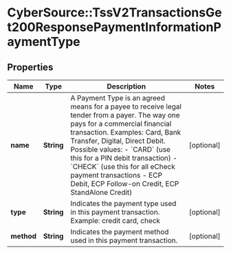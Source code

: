 # CyberSource::TssV2TransactionsGet200ResponsePaymentInformationPaymentType

## Properties
Name | Type | Description | Notes
------------ | ------------- | ------------- | -------------
**name** | **String** | A Payment Type is an agreed means for a payee to receive legal tender from a payer. The way one pays for a commercial financial transaction. Examples: Card, Bank Transfer, Digital, Direct Debit. Possible values: - &#x60;CARD&#x60; (use this for a PIN debit transaction) - &#x60;CHECK&#x60; (use this for all eCheck payment transactions - ECP Debit, ECP Follow-on Credit, ECP StandAlone Credit)  | [optional] 
**type** | **String** | Indicates the payment type used in this payment transaction. Example: credit card, check | [optional] 
**method** | **String** | Indicates the payment method used in this payment transaction. | [optional] 


